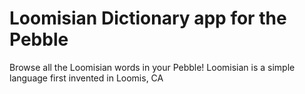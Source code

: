 Loomisian Dictionary app for the Pebble
======================================

Browse all the Loomisian words in your Pebble! Loomisian is a simple language first invented in Loomis, CA
